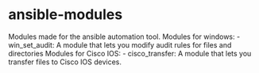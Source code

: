 # ansible-modules

Modules made for the ansible automation tool.
Modules for windows:
	- win_set_audit: A module that lets you modify audit rules for files and directories
Modules for Cisco IOS:
	- cisco_transfer: A module that lets you transfer files to Cisco IOS devices.
